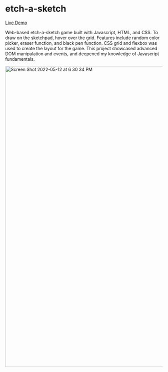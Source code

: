 # etch-a-sketch
[Live Demo](https://faithd186.github.io/etch-a-sketch/)

Web-based etch-a-sketch game built with Javascript, HTML, and CSS. To draw on the sketchpad, hover over the grid. Features include random color picker, eraser function, and black pen function. CSS grid and flexbox was used to create the layout for the game. This project showcased advanced DOM manipulation and events, and deepened my knowledge of Javascript fundamentals. 

<img width="959" alt="Screen Shot 2022-05-12 at 6 30 34 PM" src="https://user-images.githubusercontent.com/90401001/168178393-08cc9209-e9a2-4ed6-86f2-743b41eeee71.png">